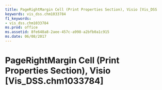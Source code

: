 ```yaml
---
title: PageRightMargin Cell (Print Properties Section), Visio [Vis_DSS.chm1033784]
keywords: vis_dss.chm1033784
f1_keywords:
- vis_dss.chm1033784
ms.prod: office
ms.assetid: 8fe648a8-2aee-457c-a998-a2bfb0a1c915
ms.date: 06/08/2017
---
```



# PageRightMargin Cell (Print Properties Section), Visio [Vis_DSS.chm1033784]

